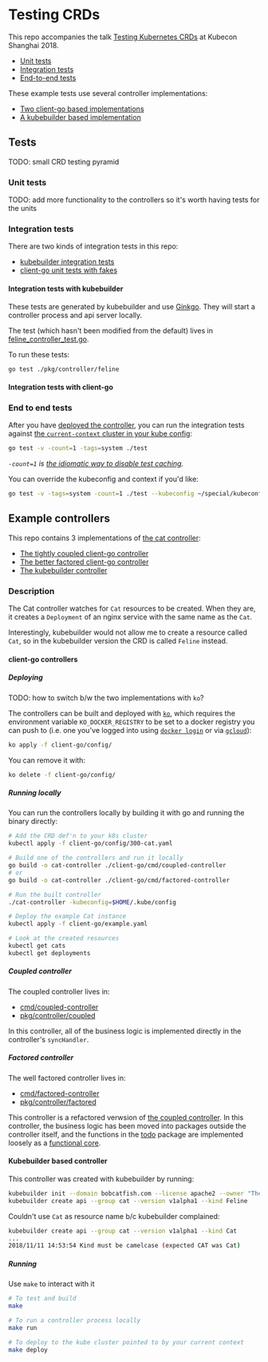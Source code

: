 # Testing CRDs

This repo accompanies the talk [Testing Kubernetes CRDs](https://kccncchina2018english.sched.com/event/FuJa/testing-kubernetes-crds-christie-wilson-google)
at Kubecon Shanghai 2018.

* [Unit tests](#unit-tests)
* [Integration tests](#integration-tests)
* [End-to-end tests](#end-to-end-tests)

These example tests use several controller implementations:

* [Two client-go based implementations](#client-go)
* [A kubebuilder based implementation](#kubebuilder-controller)

## Tests

TODO: small CRD testing pyramid

### Unit tests

TODO: add more functionality to the controllers so it's worth having tests for the units

### Integration tests

There are two kinds of integration tests in this repo:

* [kubebuilder integration tests](#integration-tests-with-kubebuilder)
* [client-go unit tests with fakes](#integration-tests-with-client-go)

#### Integration tests with kubebuilder

These tests are generated by kubebuilder and use [Ginkgo](https://github.com/onsi/ginkgo).
They will start a controller process and api server locally.

The test (which hasn't been modified from the default) lives in
[feline_controller_test.go](kubebuilder/pkg/controller/feline/feline_controller_test.go).

To run these tests:

```bash
go test ./pkg/controller/feline
```

#### Integration tests with client-go

### End to end tests

After you have [deployed the controller](#deploying), you can run the integration tests against
[the `current-context` cluster in your kube config](https://kubernetes.io/docs/concepts/configuration/organize-cluster-access-kubeconfig/):

```bash
go test -v -count=1 -tags=system ./test
```

_`-count=1` is [the idiomatic way to disable test caching](https://golang.org/doc/go1.10#test)._

You can override the kubeconfig and context if you'd like:

```bash
go test -v -tags=system -count=1 ./test --kubeconfig ~/special/kubeconfig --cluster myspecialcluster
```
## Example controllers

This repo contains 3 implementations of [the cat controller](#description):

* [The tightly coupled client-go controller](#coupled-controller)
* [The better factored client-go controller](#factored-controller)
* [The kubebuilder controller](#kubebuilder)

### Description

The Cat controller watches for `Cat` resources to be created. When they are, it creates a `Deployment` of an
nginx service with the same name as the `Cat`.

Interestingly, kubebuilder would not allow me to create a resource called `Cat`, so in the kubebuilder version
the CRD is called `Feline` instead.

#### client-go controllers

##### Deploying

TODO: how to switch b/w the two implementations with `ko`?

The controllers can be built and deployed with [`ko`](https://github.com/google/go-containerregistry/tree/master/cmd/ko),
which requires the environment variable `KO_DOCKER_REGISTRY` to be set to
a docker registry you can push to (i.e. one you've logged into using [`docker login`](https://docs.docker.com/engine/reference/commandline/login/)
or via [`gcloud`](https://cloud.google.com/container-registry/docs/advanced-authentication)):

```bash
ko apply -f client-go/config/
```

You can remove it with:

```bash
ko delete -f client-go/config/
```

##### Running locally

You can run the controllers locally by building it with go and running the binary directly:

```bash
# Add the CRD def'n to your k8s cluster
kubectl apply -f client-go/config/300-cat.yaml

# Build one of the controllers and run it locally
go build -o cat-controller ./client-go/cmd/coupled-controller
# or 
go build -o cat-controller ./client-go/cmd/factored-controller

# Run the built controller
./cat-controller -kubeconfig=$HOME/.kube/config

# Deploy the example Cat instance
kubectl apply -f client-go/example.yaml

# Look at the created resources
kubectl get cats
kubectl get deployments
```

##### Coupled controller

The coupled controller lives in:

* [cmd/coupled-controller](cmd/coupled-controller)
* [pkg/controller/coupled](pkg/controller/coupled)

In this controller, all of the business logic is implemented directly in the controller's `syncHandler`.

##### Factored controller

The well factored controller lives in:

* [cmd/factored-controller](cmd/factored-controller)
* [pkg/controller/factored](pkg/controller/factored)

This controller is a refactored verwsion of [the coupled controller](#coupled-controller). 
In this controller, the business logic has been moved into packages outside the controller
itself, and the functions in the [todo](TODO) package are implemented loosely as a
[functional core](https://www.destroyallsoftware.com/screencasts/catalog/functional-core-imperative-shell).

#### Kubebuilder based controller

This controller was created with kubebuilder by running:

```bash
kubebuilder init --domain bobcatfish.com --license apache2 --owner "The Kubernetes authors"
kubebuilder create api --group cat --version v1alpha1 --kind Feline
```

Couldn't use `Cat` as resource name b/c kubebuilder complained:

```bash
kubebuilder create api --group cat --version v1alpha1 --kind Cat
...
2018/11/11 14:53:54 Kind must be camelcase (expected CAT was Cat)
```

##### Running

Use `make` to interact with it

```bash
# To test and build
make

# To run a controller process locally
make run

# To deploy to the kube cluster pointed to by your current context
make deploy
```